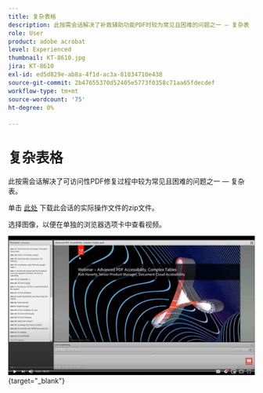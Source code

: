 ```yaml
---
title: 复杂表格
description: 此按需会话解决了补救辅助功能PDF时较为常见且困难的问题之一 — 复杂表
role: User
product: adobe acrobat
level: Experienced
thumbnail: KT-8610.jpg
jira: KT-8610
exl-id: ed5d829e-ab8a-4f1d-ac3a-81034710e438
source-git-commit: 2b47655370d52405e5773f0358c71aa65fdecdef
workflow-type: tm+mt
source-wordcount: '75'
ht-degree: 0%

---
```


# 复杂表格

此按需会话解决了可访问性PDF修复过程中较为常见且困难的问题之一 — 复杂表。

单击 [此处](../assets/accessibilitysession3.zip) 下载此会话的实际操作文件的zip文件。

选择图像，以便在单独的浏览器选项卡中查看视频。

[![Session 3视频](../assets/Accessibilitysession3_YT.png)](https://youtu.be/kcM_jyHGd6Y){target="_blank"}
